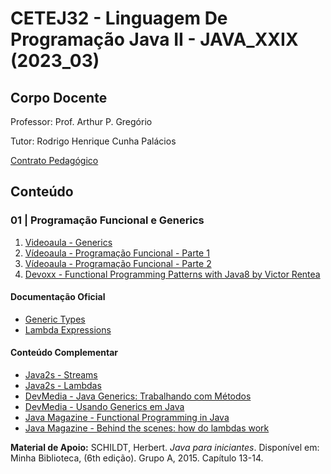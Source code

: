 # CETEJ32 - Linguagem De Programação Java II - JAVA_XXIX (2023_03)

## Corpo Docente
Professor: Prof. Arthur P. Gregório

Tutor: Rodrigo Henrique Cunha Palácios

[Contrato Pedagógico](https://github.com/MarleneMoraes/utfpr-java/blob/main/java-ii/JAVAII_Contrato_Pedagogico.md)

## Conteúdo
### 01 | Programação Funcional e Generics

1. [Videoaula - Generics](https://youtu.be/4I9rsfURq9M)
2. [Vídeoaula - Programação Funcional - Parte 1](https://youtu.be/g-azmwNL_aA)
3. [Vídeoaula - Programação Funcional - Parte 2](https://youtu.be/eyeA4RnTAq0)
4. [Devoxx - Functional Programming Patterns with Java8 by Victor Rentea](https://youtu.be/YnzisJh-ZNI)

#### Documentação Oficial
- [Generic Types](https://docs.oracle.com/javase/tutorial/java/generics/types.html)
- [Lambda Expressions](https://docs.oracle.com/javase/tutorial/java/javaOO/lambdaexpressions.html)

#### Conteúdo Complementar
- [Java2s - Streams](http://www.java2s.com/Tutorials/Java/Java_Stream/index.htm)
- [Java2s - Lambdas](http://www.java2s.com/Tutorials/Java/Java_Lambda/index.htm)
- [DevMedia - Java Generics: Trabalhando com Métodos](https://www.devmedia.com.br/java-generics-trabalhando-com-metodos/30911)
- [DevMedia - Usando Generics em Java](https://www.devmedia.com.br/usando-generics-em-java/28981)
- [Java Magazine - Functional Programming in Java](https://blogs.oracle.com/javamagazine/post/functional-programming-in-java-part-1-lists-lambdas-and-method-references)
- [Java Magazine - Behind the scenes: how do lambdas work](https://blogs.oracle.com/javamagazine/post/behind-the-scenes-how-do-lambda-expressions-really-work-in-java)

**Material de Apoio:** SCHILDT, Herbert. *Java para iniciantes*. Disponível em: Minha Biblioteca, (6th edição). Grupo A, 2015. Capítulo 13-14.


